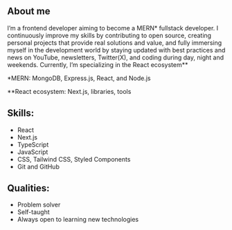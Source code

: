 ## About me

I’m a frontend developer aiming to become a MERN* fullstack developer. I continuously improve my skills by contributing to open source, creating personal projects that provide real solutions and value, and fully immersing myself in the development world by staying updated with best practices and news on YouTube, newsletters, Twitter(X), and coding during day, night and weekends. Currently, I’m specializing in the React ecosystem**

*MERN: MongoDB, Express.js, React, and Node.js

**React ecosystem: Next.js, libraries, tools

## Skills:

- React
- Next.js
- TypeScript
- JavaScript
- CSS, Tailwind CSS, Styled Components
- Git and GitHub

## Qualities:

- Problem solver
- Self-taught
- Always open to learning new technologies
